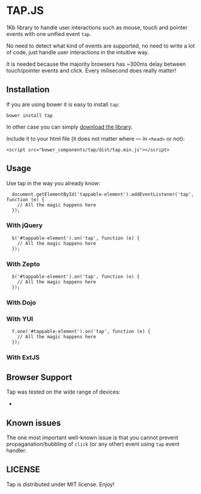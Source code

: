 # TAP.JS 

1Kb library to handle user interactions such as mouse, touch and pointer events with one unified event `tap`. 

No need to detect what kind of events are supported, no need to write a lot of code, just handle user interactions in the intuitive way.

It is needed because the majority browsers has ~300ms delay between touch/pointer events and click. Every milisecond does really matter!  

## Installation

If you are using bower it is easy to install `tap`:

```
bower install tap
```

In other case you can simply [download the library](http://raw.github.com/pukhalski/tap.js/dist/tap.min.js).

Include it to your html file (it does not matter where — in `<head>` or not):
```
<script src="bower_components/tap/dist/tap.min.js"></script>
```

## Usage

Use tap in the way you already know:

```
  document.getElementById('tappable-element').addEventListener('tap', function (e) {
    // All the magic happens here
  });
```

### With jQuery

```
  $('#tappable-element').on('tap', function (e) {
    // All the magic happens here
  });
```

### With Zepto

```
  $('#tappable-element').on('tap', function (e) {
    // All the magic happens here
  });
```

### With Dojo

### With YUI

```
  Y.one('#tappable-element').on('tap', function (e) {
    // All the magic happens here
  });
```

### With ExtJS

## Browser Support

Tap was tested on the wide range of devices:

- 

## Known issues

The one most important well-known issue is that you cannot prevent propaganation/bubbling of `click` (or any other) event using `tap` event handler.

## LICENSE

Tap is distributed under MIT license. Enjoy!